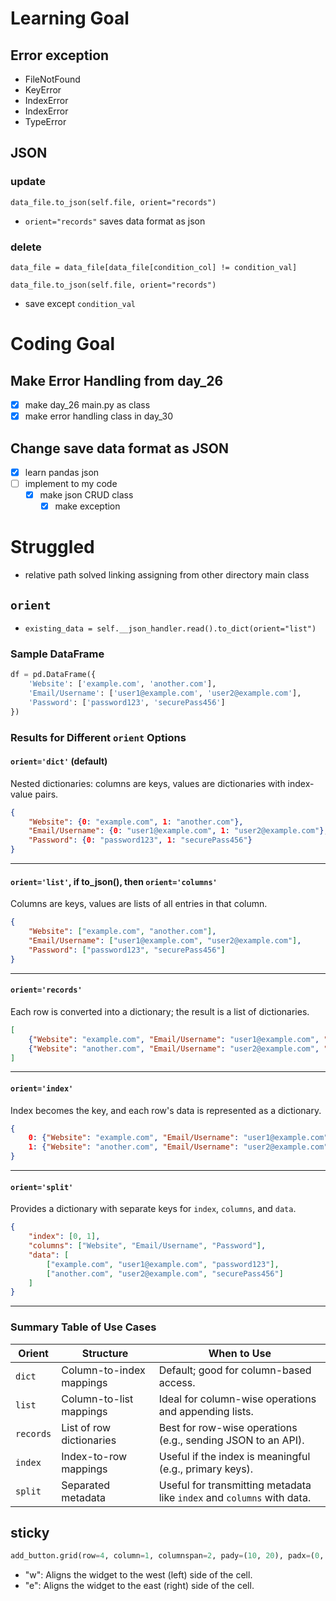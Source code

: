 # Learning Goal
## Error exception
- FileNotFound
- KeyError
- IndexError
- IndexError
- TypeError
## JSON
### update
`data_file.to_json(self.file, orient="records")`
- `orient="records"` saves data format as json
### delete
  `data_file = data_file[data_file[condition_col] != condition_val]`

  `data_file.to_json(self.file, orient="records")`
- save except `condition_val`
# Coding Goal
## Make Error Handling from day_26
- [x] make day_26 main.py as class
- [x] make error handling class in day_30
## Change save data format as JSON
- [x] learn pandas json
- [ ] implement to my code
  - [x] make json CRUD class
    - [x] make exception
# Struggled
- relative path solved linking assigning from other directory main class
## `orient`  
- `existing_data = self.__json_handler.read().to_dict(orient="list")`

### Sample DataFrame
```python
df = pd.DataFrame({
    'Website': ['example.com', 'another.com'],
    'Email/Username': ['user1@example.com', 'user2@example.com'],
    'Password': ['password123', 'securePass456']
})
```

### Results for Different `orient` Options

#### `orient='dict'` (default)
Nested dictionaries: columns are keys, values are dictionaries with index-value pairs.

```json
{
    "Website": {0: "example.com", 1: "another.com"},
    "Email/Username": {0: "user1@example.com", 1: "user2@example.com"},
    "Password": {0: "password123", 1: "securePass456"}
}
```

---

#### `orient='list'`, if to_json(), then `orient='columns'` 
Columns are keys, values are lists of all entries in that column.

```json
{
    "Website": ["example.com", "another.com"],
    "Email/Username": ["user1@example.com", "user2@example.com"],
    "Password": ["password123", "securePass456"]
}
```

---

#### `orient='records'`
Each row is converted into a dictionary; the result is a list of dictionaries.

```json
[
    {"Website": "example.com", "Email/Username": "user1@example.com", "Password": "password123"},
    {"Website": "another.com", "Email/Username": "user2@example.com", "Password": "securePass456"}
]
```

---

#### `orient='index'`
Index becomes the key, and each row's data is represented as a dictionary.

```json
{
    0: {"Website": "example.com", "Email/Username": "user1@example.com", "Password": "password123"},
    1: {"Website": "another.com", "Email/Username": "user2@example.com", "Password": "securePass456"}
}
```

---

#### `orient='split'`
Provides a dictionary with separate keys for `index`, `columns`, and `data`.

```json
{
    "index": [0, 1],
    "columns": ["Website", "Email/Username", "Password"],
    "data": [
        ["example.com", "user1@example.com", "password123"],
        ["another.com", "user2@example.com", "securePass456"]
    ]
}
```

---

### Summary Table of Use Cases

| **Orient**     | **Structure**            | **When to Use**                                                        |
|-----------------|--------------------------|-------------------------------------------------------------------------|
| `dict`         | Column-to-index mappings | Default; good for column-based access.                                 |
| `list`         | Column-to-list mappings  | Ideal for column-wise operations and appending lists.                  |
| `records`      | List of row dictionaries | Best for row-wise operations (e.g., sending JSON to an API).           |
| `index`        | Index-to-row mappings    | Useful if the index is meaningful (e.g., primary keys).                |
| `split`        | Separated metadata       | Useful for transmitting metadata like `index` and `columns` with data. |

## sticky
```python
add_button.grid(row=4, column=1, columnspan=2, pady=(10, 20), padx=(0, 20), sticky="w")
```
- "w": Aligns the widget to the west (left) side of the cell.
- "e": Aligns the widget to the east (right) side of the cell.
